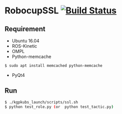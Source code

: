 # RobocupSSL [![Build Status](https://travis-ci.com/KRSSG/robocup.svg?branch=fsm)](https://travis-ci.com/KRSSG/robocup)
## Requirement
* Ubuntu 16.04
* ROS-Kinetic
* OMPL
* Python-memcache
```bash
$ sudo apt install memcached python-memcache
```
* PyQt4

## Run 
```bash
$ ./kgpkubs_launch/scripts/ssl.sh
$ python test_role.py (or  python test_tactic.py)
```
